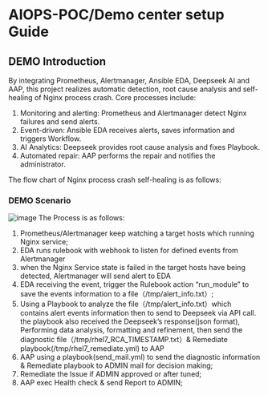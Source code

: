 # AIOPS-POC/Demo center setup Guide

## DEMO Introduction
By integrating Prometheus, Alertmanager, Ansible EDA, Deepseek AI and AAP, this project realizes automatic detection, root cause analysis and self-healing of Nginx process crash. Core processes include:
1.	Monitoring and alerting: Prometheus and Alertmanager detect Nginx failures and send alerts.
2.	Event-driven: Ansible EDA receives alerts, saves information and triggers Workflow.
3.	AI Analytics: Deepseek provides root cause analysis and fixes Playbook.
4.	Automated repair: AAP performs the repair and notifies the administrator.

The flow chart of Nginx process crash self-healing is as follows:

###	DEMO Scenario
![image](https://github.com/user-attachments/assets/64a703ab-8691-472e-9842-e68c0fa52099)
The Process is as follows:
1. Prometheus/Alertmanager keep watching a target hosts which running Nginx service;
2. EDA runs rulebook with webhook to listen for defined events from Alertmanager
3. when the Nginx Service state is failed in the target hosts have being detected, Alertmanager will send alert to EDA 
4. EDA receiving the event, trigger the Rulebook action “run_module” to save the events information to a file（/tmp/alert_info.txt）;
5. Using a Playbook to analyze the file（/tmp/alert_info.txt）which contains alert events information then to send to Deepseek via API call. the playbook also received the Deepseek’s response(json format), Performing data analysis, formatting and refinement, then send the diagnostic file（/tmp/rhel7_RCA_TIMESTAMP.txt）& Remediate playbook(/tmp/rhel7_remediate.yml) to AAP
6. AAP using a playbook(send_mail.yml) to send the diagnostic information & Remediate playbook to ADMIN mail for decision making;
7. Remediate the Issue if ADMIN approved or after tuned;
8. AAP exec Health check & send Report to ADMIN;



